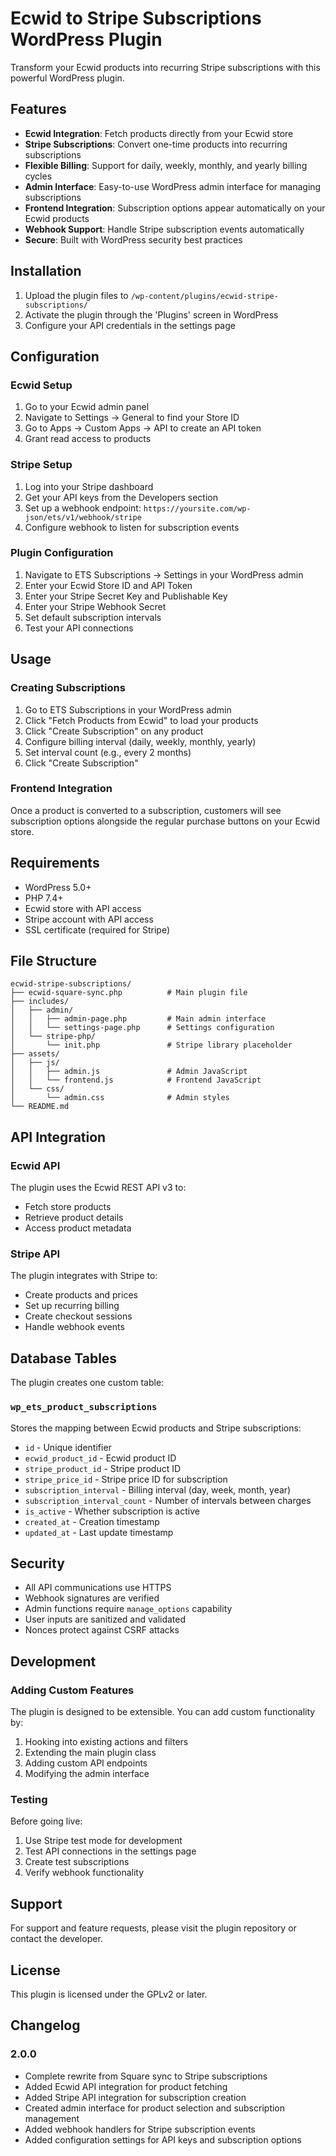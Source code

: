 # Ecwid to Stripe Subscriptions WordPress Plugin

Transform your Ecwid products into recurring Stripe subscriptions with this powerful WordPress plugin.

## Features

- **Ecwid Integration**: Fetch products directly from your Ecwid store
- **Stripe Subscriptions**: Convert one-time products into recurring subscriptions
- **Flexible Billing**: Support for daily, weekly, monthly, and yearly billing cycles
- **Admin Interface**: Easy-to-use WordPress admin interface for managing subscriptions
- **Frontend Integration**: Subscription options appear automatically on your Ecwid products
- **Webhook Support**: Handle Stripe subscription events automatically
- **Secure**: Built with WordPress security best practices

## Installation

1. Upload the plugin files to `/wp-content/plugins/ecwid-stripe-subscriptions/`
2. Activate the plugin through the 'Plugins' screen in WordPress
3. Configure your API credentials in the settings page

## Configuration

### Ecwid Setup

1. Go to your Ecwid admin panel
2. Navigate to Settings → General to find your Store ID
3. Go to Apps → Custom Apps → API to create an API token
4. Grant read access to products

### Stripe Setup

1. Log into your Stripe dashboard
2. Get your API keys from the Developers section
3. Set up a webhook endpoint: `https://yoursite.com/wp-json/ets/v1/webhook/stripe`
4. Configure webhook to listen for subscription events

### Plugin Configuration

1. Navigate to ETS Subscriptions → Settings in your WordPress admin
2. Enter your Ecwid Store ID and API Token
3. Enter your Stripe Secret Key and Publishable Key
4. Enter your Stripe Webhook Secret
5. Set default subscription intervals
6. Test your API connections

## Usage

### Creating Subscriptions

1. Go to ETS Subscriptions in your WordPress admin
2. Click "Fetch Products from Ecwid" to load your products
3. Click "Create Subscription" on any product
4. Configure billing interval (daily, weekly, monthly, yearly)
5. Set interval count (e.g., every 2 months)
6. Click "Create Subscription"

### Frontend Integration

Once a product is converted to a subscription, customers will see subscription options alongside the regular purchase buttons on your Ecwid store.

## Requirements

- WordPress 5.0+
- PHP 7.4+
- Ecwid store with API access
- Stripe account with API access
- SSL certificate (required for Stripe)

## File Structure

```
ecwid-stripe-subscriptions/
├── ecwid-square-sync.php          # Main plugin file
├── includes/
│   ├── admin/
│   │   ├── admin-page.php         # Main admin interface
│   │   └── settings-page.php      # Settings configuration
│   └── stripe-php/
│       └── init.php               # Stripe library placeholder
├── assets/
│   ├── js/
│   │   ├── admin.js               # Admin JavaScript
│   │   └── frontend.js            # Frontend JavaScript
│   └── css/
│       └── admin.css              # Admin styles
└── README.md
```

## API Integration

### Ecwid API

The plugin uses the Ecwid REST API v3 to:
- Fetch store products
- Retrieve product details
- Access product metadata

### Stripe API

The plugin integrates with Stripe to:
- Create products and prices
- Set up recurring billing
- Create checkout sessions
- Handle webhook events

## Database Tables

The plugin creates one custom table:

### `wp_ets_product_subscriptions`

Stores the mapping between Ecwid products and Stripe subscriptions:

- `id` - Unique identifier
- `ecwid_product_id` - Ecwid product ID
- `stripe_product_id` - Stripe product ID
- `stripe_price_id` - Stripe price ID for subscription
- `subscription_interval` - Billing interval (day, week, month, year)
- `subscription_interval_count` - Number of intervals between charges
- `is_active` - Whether subscription is active
- `created_at` - Creation timestamp
- `updated_at` - Last update timestamp

## Security

- All API communications use HTTPS
- Webhook signatures are verified
- Admin functions require `manage_options` capability
- User inputs are sanitized and validated
- Nonces protect against CSRF attacks

## Development

### Adding Custom Features

The plugin is designed to be extensible. You can add custom functionality by:

1. Hooking into existing actions and filters
2. Extending the main plugin class
3. Adding custom API endpoints
4. Modifying the admin interface

### Testing

Before going live:

1. Use Stripe test mode for development
2. Test API connections in the settings page
3. Create test subscriptions
4. Verify webhook functionality

## Support

For support and feature requests, please visit the plugin repository or contact the developer.

## License

This plugin is licensed under the GPLv2 or later.

## Changelog

### 2.0.0
- Complete rewrite from Square sync to Stripe subscriptions
- Added Ecwid API integration for product fetching
- Added Stripe API integration for subscription creation
- Created admin interface for product selection and subscription management
- Added webhook handlers for Stripe subscription events
- Added configuration settings for API keys and subscription options
